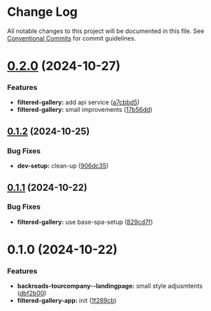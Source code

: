 # Change Log

All notable changes to this project will be documented in this file.
See [Conventional Commits](https://conventionalcommits.org) for commit guidelines.

# [0.2.0](https://github.com/paulAlexSerban/wbk--mern-playground/compare/@wbk--mern-playground/filtered-gallery-app@0.1.2...@wbk--mern-playground/filtered-gallery-app@0.2.0) (2024-10-27)

### Features

-   **filtered-gallery:** add api service ([a7cbbd5](https://github.com/paulAlexSerban/wbk--mern-playground/commit/a7cbbd538bf7eb0dbff85fbd6c2022e018d1b6bb))
-   **filtered-gallery:** small improvements ([17b56dd](https://github.com/paulAlexSerban/wbk--mern-playground/commit/17b56dd8f34dc246514f20d337226347989e1420))

## [0.1.2](https://github.com/paulAlexSerban/wbk--mern-playground/compare/@wbk--mern-playground/filtered-gallery-app@0.1.1...@wbk--mern-playground/filtered-gallery-app@0.1.2) (2024-10-25)

### Bug Fixes

-   **dev-setup:** clean-up ([906dc35](https://github.com/paulAlexSerban/wbk--mern-playground/commit/906dc35e2a6205943e831675533549dd6e10d431))

## [0.1.1](https://github.com/paulAlexSerban/wbk--mern-playground/compare/@wbk--mern-playground/filtered-gallery-app@0.1.0...@wbk--mern-playground/filtered-gallery-app@0.1.1) (2024-10-22)

### Bug Fixes

-   **filtered-gallery:** use base-spa-setup ([829cd7f](https://github.com/paulAlexSerban/wbk--mern-playground/commit/829cd7f6d73ac1ba2a50f0df3f0512cea9d6bc47))

# 0.1.0 (2024-10-22)

### Features

-   **backroads-tourcompany--landingpage:** small style adjusmtents ([dbf2b00](https://github.com/paulAlexSerban/wbk--mern-playground/commit/dbf2b00db69058a0f8e4b3ab6c3909cf20e45bdb))
-   **filtered-gallery-app:** init ([1f289cb](https://github.com/paulAlexSerban/wbk--mern-playground/commit/1f289cba4a68db7188aa0b821169fcd26c6fc7f4))
